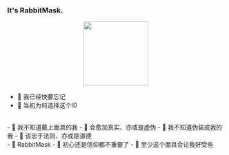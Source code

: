 ### It's RabbitMask.

<div align="center"><img width="150" height="150" src="https://avatars2.githubusercontent.com/u/37649548?s=460&u=d75b28311280a4134ac18f6060d0e1caff3868bc&v=4" /></div>

- 🐰 我已经快要忘记
- 🌈 当初为何选择这个ID
<br>
- 🐰 我不知道戴上面具的我
- 👻 会愈加真实、亦或是虚伪
- 🐰 我不知道伪装成我的我
- 👻 该忠于法则、亦或是道德
<br>
- 🐰 RabbitMask
- 🌈 初心还是信仰都不重要了
- 👻 至少这个面具会让我好受些
